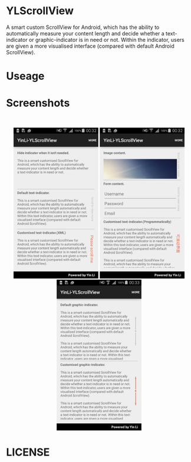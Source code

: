 # YLScrollView
A smart custom ScrollView for Android, which has the ability to automatically measure your content length and decide whether a text-indicator or graphic-indicator is in need or not. Within the indicator, users are given a more visualised interface (compared with default Android ScrollView).

# Useage

# Screenshots
<br/>
<p align="center">
<img src="./screenshot/sample_1.png" width="230" />
<img src="./screenshot/sample_2.png" width="230" />
<img src="./screenshot/sample_3.png" width="230" />
</p>

# LICENSE
